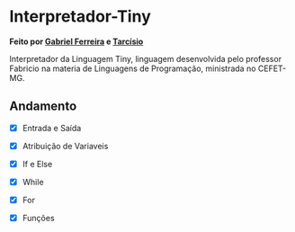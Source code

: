 # Interpretador-Tiny

**Feito por [Gabriel Ferreira][l1] e [Tarcísio][l2]**

Interpretador da Linguagem Tiny, linguagem desenvolvida pelo professor Fabricio na materia de Linguagens de Programação, ministrada no CEFET-MG.

## Andamento
- [x] Entrada e Saída
- [x] Atribuição de Variaveis
- [x] If e Else
- [x] While
- [x] For
- [x] Funções

  [l1]: <https://github.com/gabriel-fsantos>
  [l2]: <https://github.com/50tarcisiopieroni>
  